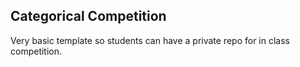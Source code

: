 ## Categorical Competition

Very basic template so students can have a private repo for in class competition.

